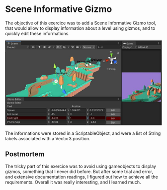# Scene Informative Gizmo
The objective of this exercice was to add a Scene Informative Gizmo tool, that would allow to display information about a level using gizmos, and to quickly edit these informations.

![Exemple](https://github.com/OscarAFK/Exercice-Scene-Informative-Gizmo/blob/main/presentation.jpg?raw=true)

The informations were stored in a ScriptableObject, and were a list of String labels associated with a Vector3 position.

## Postmortem

The tricky part of this exercice was to avoid using gameobjects to display gizmos, something that I never did before. But after some trial and error, and extensive documentation readings, I figured out how to achieve all the requirements.
Overall it was really interesting, and I learned much.

